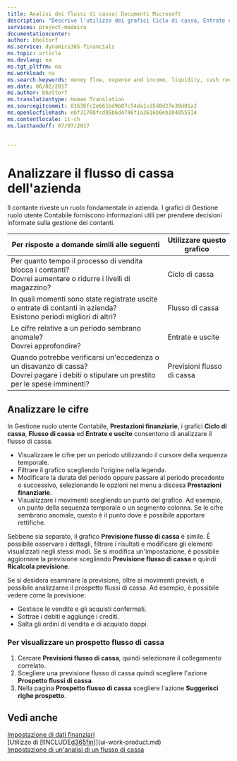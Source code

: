 ```yaml
---
title: Analisi dei flussi di cassa| Documenti Microsoft
description: "Descrive l'utilizzo dei grafici Ciclo di cassa, Entrate e uscite, Flusso di cassa e Previsione flusso di cassa per analizzare i flussi di denaro passati e futuri in entrata e in uscita dalla società."
services: project-madeira
documentationcenter: 
author: bholtorf
ms.service: dynamics365-financials
ms.topic: article
ms.devlang: na
ms.tgt_pltfrm: na
ms.workload: na
ms.search.keywords: money flow, expense and income, liquidity, cash receipts minus cash payments, Cartera
ms.date: 06/02/2017
ms.author: bholtorf
ms.translationtype: Human Translation
ms.sourcegitcommit: 81636fc2e661bd9b07c54da1cd5d0d27e30d01a2
ms.openlocfilehash: ebf31708fcd95b6d4746f1a3616b0eb104055514
ms.contentlocale: it-ch
ms.lasthandoff: 07/07/2017


---
```

# <a name="analyzing-cash-flow-in-your-company"></a>Analizzare il flusso di cassa dell'azienda
Il contante riveste un ruolo fondamentale in azienda. I grafici di Gestione ruolo utente Contabile forniscono informazioni utili per prendere decisioni informate sulla gestione dei contanti.  

| Per risposte a domande simili alle seguenti | Utilizzare questo grafico |
| --- | --- |
| Per quanto tempo il processo di vendita blocca i contanti?</br> Dovrei aumentare o ridurre i livelli di magazzino? |Ciclo di cassa |
| In quali momenti sono state registrate uscite o entrate di contanti in azienda?</br> Esistono periodi migliori di altri? |Flusso di cassa |
| Le cifre relative a un periodo sembrano anomale?</br> Dovrei approfondire? |Entrate e uscite |
| Quando potrebbe verificarsi un'eccedenza o un disavanzo di cassa?</br> Dovrei pagare i debiti o stipulare un prestito per le spese imminenti? |Previsioni flusso di cassa |

## <a name="dig-into-the-numbers"></a>Analizzare le cifre
In Gestione ruolo utente Contabile, **Prestazioni finanziarie**, i grafici **Ciclo di cassa**, **Flusso di cassa** ed **Entrate e uscite** consentono di analizzare il flusso di cassa.  

* Visualizzare le cifre per un periodo utilizzando il cursore della sequenza temporale.  
* Filtrare il grafico scegliendo l'origine nella legenda.  
* Modificare la durata del periodo oppure passare al periodo precedente o successivo, selezionando le opzioni nel menu a discesa **Prestazioni finanziarie**.  
* Visualizzare i movimenti scegliendo un punto del grafico. Ad esempio, un punto della sequenza temporale o un segmento colonna. Se le cifre sembrano anomale, questo è il punto dove è possibile apportare rettifiche.  

Sebbene sia separato, il grafico **Previsione flusso di cassa** è simile. È possibile osservare i dettagli, filtrare i risultati e modificare gli elementi visualizzati negli stessi modi. Se si modifica un'impostazione, è possibile aggiornare la previsione scegliendo **Previsione flusso di cassa** e quindi **Ricalcola previsione**.

Se si desidera esaminare la previsione, oltre ai movimenti previsti, è possibile analizzarne il prospetto flussi di cassa. Ad esempio, è possibile vedere come la previsione:

* Gestisce le vendite e gli acquisti confermati.  
* Sottrae i debiti e aggiunge i crediti.  
* Salta gli ordini di vendita e di acquisto doppi.  

### <a name="to-view-a-cash-flow-worksheet"></a>Per visualizzare un prospetto flusso di cassa
1. Cercare **Previsioni flusso di cassa**, quindi selezionare il collegamento correlato.  
2. Scegliere una previsione flusso di cassa quindi scegliere l'azione **Prospetto flussi di cassa**.  
3. Nella pagina **Prospetto flusso di cassa** scegliere l'azione **Suggerisci righe prospetto**.  

## <a name="see-also"></a>Vedi anche
[Impostazione di dati finanziari](finance-setup-finance.md)  
[Utilizzo di [!INCLUDE[d365fin](includes/d365fin_md.md)]](ui-work-product.md)  
[Impostazione di un'analisi di un flusso di cassa](finance-setup-cash-flow-analyses.md)  

